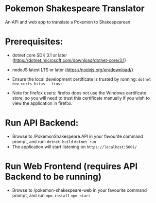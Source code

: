 # Pokemon Shakespeare Translator

An API and web app to translate a Pokemon to Shakespearean

# Prerequisites:

-   dotnet core SDK 3.1 or later (https://dotnet.microsoft.com/download/dotnet-core/3.1)
-   nodeJS latest LTS or later (https://nodejs.org/en/download/)

-   Ensure the local development certificate is trusted by running:
    `dotnet dev-certs https --trust`
-   Note for firefox users: firefox does not use the Windows certificate store, so you will need to trust this certificate manually if you wish to view the application in firefox.

# Run API Backend:

-   Browse to /PokemonShakespeare.API in your favourite command prompt, and run:
    `dotnet build`
    `dotnet run`
-   The application will start listening on `https://localhost:5001/`

# Run Web Frontend (requires API Backend to be running)

-   Browse to /pokemon-shakespeare-web in your favourite command prompt, and run
    `npm install`
    `npm start`
